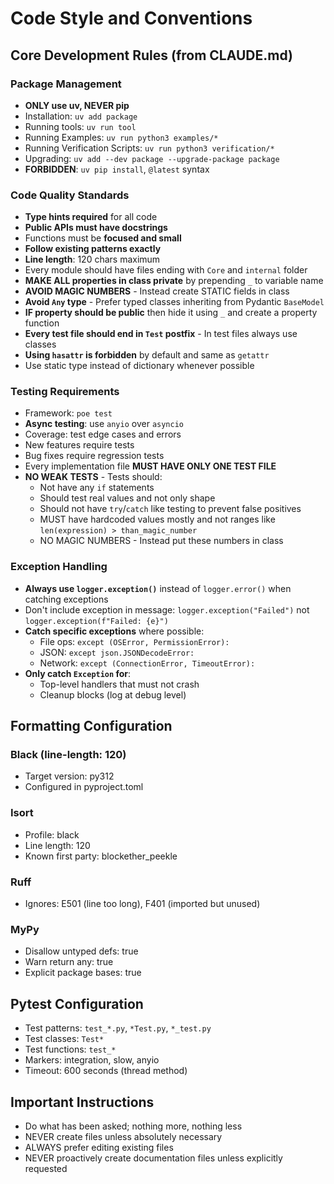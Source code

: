 # Code Style and Conventions

## Core Development Rules (from CLAUDE.md)

### Package Management
- **ONLY use uv, NEVER pip**
- Installation: `uv add package`
- Running tools: `uv run tool`
- Running Examples: `uv run python3 examples/*`
- Running Verification Scripts: `uv run python3 verification/*`
- Upgrading: `uv add --dev package --upgrade-package package`
- **FORBIDDEN**: `uv pip install`, `@latest` syntax

### Code Quality Standards
- **Type hints required** for all code
- **Public APIs must have docstrings**
- Functions must be **focused and small**
- **Follow existing patterns exactly**
- **Line length**: 120 chars maximum
- Every module should have files ending with `Core` and `internal` folder
- **MAKE ALL properties in class private** by prepending `_` to variable name
- **AVOID MAGIC NUMBERS** - Instead create STATIC fields in class
- **Avoid `Any` type** - Prefer typed classes inheriting from Pydantic `BaseModel`
- **IF property should be public** then hide it using `_` and create a property function
- **Every test file should end in `Test` postfix** - In test files always use classes
- **Using `hasattr` is forbidden** by default and same as `getattr`
- Use static type instead of dictionary whenever possible

### Testing Requirements
- Framework: `poe test`  
- **Async testing**: use `anyio` over `asyncio`
- Coverage: test edge cases and errors
- New features require tests
- Bug fixes require regression tests
- Every implementation file **MUST HAVE ONLY ONE TEST FILE**
- **NO WEAK TESTS** - Tests should:
  - Not have any `if` statements
  - Should test real values and not only shape
  - Should not have `try`/`catch` like testing to prevent false positives
  - MUST have hardcoded values mostly and not ranges like `len(expression) > than_magic_number`
  - NO MAGIC NUMBERS - Instead put these numbers in class

### Exception Handling
- **Always use `logger.exception()`** instead of `logger.error()` when catching exceptions
- Don't include exception in message: `logger.exception("Failed")` not `logger.exception(f"Failed: {e}")`
- **Catch specific exceptions** where possible:
  - File ops: `except (OSError, PermissionError):`
  - JSON: `except json.JSONDecodeError:`
  - Network: `except (ConnectionError, TimeoutError):`
- **Only catch `Exception` for**:
  - Top-level handlers that must not crash
  - Cleanup blocks (log at debug level)

## Formatting Configuration

### Black (line-length: 120)
- Target version: py312
- Configured in pyproject.toml

### Isort
- Profile: black
- Line length: 120
- Known first party: blockether_peekle

### Ruff
- Ignores: E501 (line too long), F401 (imported but unused)

### MyPy
- Disallow untyped defs: true
- Warn return any: true
- Explicit package bases: true

## Pytest Configuration
- Test patterns: `test_*.py`, `*Test.py`, `*_test.py`
- Test classes: `Test*`
- Test functions: `test_*`
- Markers: integration, slow, anyio
- Timeout: 600 seconds (thread method)

## Important Instructions
- Do what has been asked; nothing more, nothing less
- NEVER create files unless absolutely necessary
- ALWAYS prefer editing existing files
- NEVER proactively create documentation files unless explicitly requested